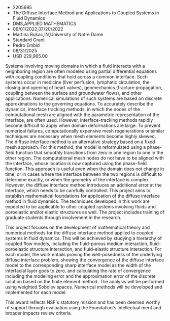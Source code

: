 
* 2205695
* The Diffuse Interface Method and Applications to Coupled Systems in Fluid Dynamics
* DMS,APPLIED MATHEMATICS
* 09/01/2022,07/20/2022
* Martina Bukac,IN,University of Notre Dame
* Standard Grant
* Pedro Embid
* 08/31/2025
* USD 229,965.00

Systems involving moving domains in which a fluid interacts with a neighboring
region are often modeled using partial differential equations with coupling
conditions that hold across a common interface. Such systems occur in medicine
(liver perfusion, lymphatic circulation, the closing and opening of heart
valves), geomechanics (fracture propagation, coupling between the surface and
groundwater flows), and other applications. Numerical simulations of such
systems are based on discrete approximations to the governing equations. To
accurately describe the dynamics, interface tracking methods, in which the nodes
of the computational mesh are aligned with the parametric representation of the
interface, are often used. However, interface-tracking methods rapidly become
difficult to apply when domain deformations are large. To prevent numerical
failures, computationally expensive mesh regenerations or similar techniques are
necessary when mesh elements become highly skewed. The diffuse interface method
is an alternative strategy based on a fixed mesh approach. For this method, the
model is reformulated using a phase-field function that smoothly transitions
from zero in one region to one in the other region. The computational mesh nodes
do not have to be aligned with the interface, whose location is now captured
using the phase-field function. This approach is useful even when the domain
does not change in time, or in cases where the interface between the two regions
is difficult to determine exactly, or when the geometry of the interface is
complex. However, the diffuse interface method introduces an additional error at
the interface, which needs to be carefully controlled. This project aims to
establish mathematical foundations for application of the diffuse interface
method in fluid dynamics. The techniques developed in this work are expected to
be applicable to other coupled systems involving fluids and poroelastic and/or
elastic structures as well. The project includes training of graduate students
through involvement in the research.

This project focuses on the development of mathematical theory and numerical
methods for the diffuse interface method applied to coupled systems in fluid
dynamics. This will be achieved by studying a hierarchy of coupled flow models,
including the fluid-porous medium interaction, fluid-poroelastic structure
interaction, and fluid-elastic structure interaction. For each model, the work
entails proving the well-posedness of the underlying diffuse interface problem,
showing the convergence of the diffuse interface model to the corresponding
sharp interface model as the width of the interfacial layer goes to zero, and
calculating the rate of convergence including the modeling error and the
approximation error of the discrete solution based on the finite element method.
The analysis will be performed using weighted Sobolev spaces. Numerical methods
will be developed and implemented for each model.

This award reflects NSF's statutory mission and has been deemed worthy of
support through evaluation using the Foundation's intellectual merit and broader
impacts review criteria.
